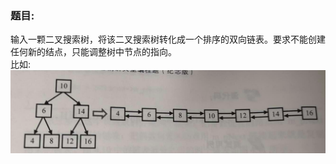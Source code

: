 ### 题目:<br>
输入一颗二叉搜索树，将该二叉搜索树转化成一个排序的双向链表。要求不能创建任何新的结点，只能调整树中节点的指向。<br>
比如:<br>
![Image text](https://github.com/Julianbb/Algorithm/blob/master/27_ConverBinarySearchTree/image/1.png)
